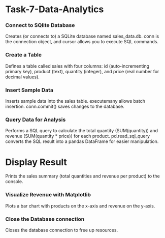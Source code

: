 # Task-7-Data-Analytics
### Connect to SQlite Database
Creates (or connects to) a SQLite database named sales_data.db.
conn is the connection object, and cursor allows you to execute SQL commands.
### Create a Table
Defines a table called sales with four columns: id (auto-incrementing primary key), product (text), quantity (integer), and price (real number for decimal values).
### Insert Sample Data
Inserts sample data into the sales table. executemany allows batch insertion. conn.commit() saves changes to the database.
### Query Data for Analysis
Performs a SQL query to calculate the total quantity (SUM(quantity)) and revenue (SUM(quantity * price)) for each product.
pd.read_sql_query converts the SQL result into a pandas DataFrame for easier manipulation.
# Display Result
Prints the sales summary (total quantities and revenue per product) to the console.
### Visualize Revenue with Matplotlib
Plots a bar chart with products on the x-axis and revenue on the y-axis.
### Close the Database connection
Closes the database connection to free up resources.
